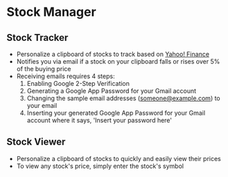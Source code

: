 # **Stock Manager**
## Stock Tracker
* Personalize a clipboard of stocks to track based on [Yahoo! Finance](https://finance.yahoo.com/)
* Notifies you via email if a stock on your clipboard falls or rises over 5% of the buying price
* Receiving emails requires 4 steps:
  1. Enabling Google 2-Step Verification
  2. Generating a Google App Password for your Gmail account
  3. Changing the sample email addresses (someone@example.com) to your email
  4. Inserting your generated Google App Password for your Gmail account where it says, 'Insert your password here'

## Stock Viewer
* Personalize a clipboard of stocks to quickly and easily view their prices
* To view any stock's price, simply enter the stock's symbol
  
